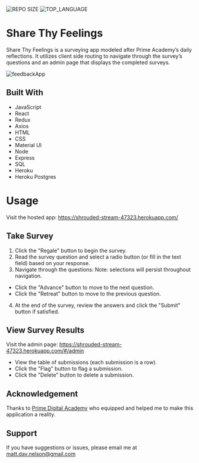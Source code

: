 ![REPO SIZE](https://img.shields.io/github/repo-size/scottbromander/the_marketplace.svg?style=flat-square)
![TOP_LANGUAGE](https://img.shields.io/github/languages/top/scottbromander/the_marketplace.svg?style=flat-square)

Share Thy Feelings
======
Share Thy Feelings is a surveying app modeled after Prime Academy’s daily reflections. It utilizes client side routing to navigate through the survey’s questions and an admin page that displays the completed surveys.

![feedbackApp](https://user-images.githubusercontent.com/98720000/174638925-774b3609-8751-4de4-9f29-59a607d50b53.gif)

## Built With

- JavaScript
- React
- Redux
- Axios
- HTML
- CSS
- Material UI
- Node
- Express
- SQL
- Heroku
- Heroku Postgres

Usage
======
Visit the hosted app: https://shrouded-stream-47323.herokuapp.com/

Take Survey
------
1. Click the "Regale" button to begin the survey.
2. Read the survey question and select a radio button (or fill in the text field) based on your response.
3. Navigate through the questions:
  Note: selections will persist throughout navigation.
  - Click the "Advance" button to move to the next question.
  - Click the "Retreat" button to move to the previous question.
4. At the end of the survey, review the answers and click the "Submit" button if satisfied.

View Survey Results
------
Visit the admin page: https://shrouded-stream-47323.herokuapp.com/#/admin
- View the table of submissions (each submission is a row).
- Click the "Flag" button to flag a submission.
- Click the "Delete" button to delete a submission.

## Acknowledgement
Thanks to [Prime Digital Academy](www.primeacademy.io) who equipped and helped me to make this application a reality. 

## Support
If you have suggestions or issues, please email me at matt.dav.nelson@gmail.com
